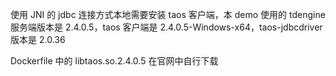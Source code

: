 使用 JNI 的 jdbc 连接方式本地需要安装 taos 客户端，本 demo 使用的 tdengine 服务端版本是 2.4.0.5，taos 客户端是 2.4.0.5-Windows-x64，taos-jdbcdriver 版本是 2.0.36

Dockerfile 中的 libtaos.so.2.4.0.5 在官网中自行下载